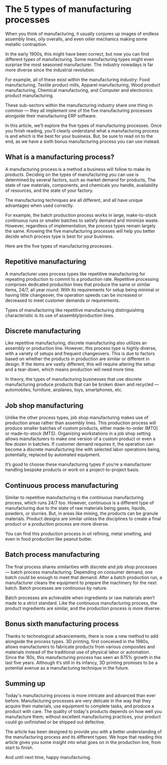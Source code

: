 # The 5 types of manufacturing processes

When you think of manufacturing, it usually conjures up images of endless assembly lines, oily overalls, and even oilier mechanics making some metallic contraption.

In the early 1900s, this might have been correct, but now you can find different types of manufacturing. Some manufacturing types might even surprise the most seasoned manufacturer. The industry nowadays is far more diverse since the industrial revolution.

For example, all of these exist within the manufacturing industry: Food manufacturing, Textile product mills, Apparel manufacturing, Wood product manufacturing, Chemical manufacturing, and Computer and electronics product manufacturing.

These sub-sectors within the manufacturing industry share one thing in common — they all implement one of the five manufacturing processes alongside their manufacturing ERP software.

In this article, we’ll explore the five types of manufacturing processes. Once you finish reading, you’ll clearly understand what a manufacturing process is and which is the best for your business. But, be sure to read on to the end, as we have a sixth bonus manufacturing process you can use instead.

## What is a manufacturing process?

A manufacturing process is a method a business will follow to make its products. Deciding on the types of manufacturing you can use is determined by several factors, such as market demand for products, The state of raw materials, components, and chemicals you handle, availability of resources, and the state of your factory.

The manufacturing techniques are all different, and all have unique advantages when used correctly.

For example, the batch production process works in large, make-to-stock continuous runs or smaller batches to satisfy demand and minimize waste. However, regardless of implementation, the process types remain largely the same. Knowing the five manufacturing processes will help you better decide which process type is best for your business.

Here are the five types of manufacturing processes.

## Repetitive manufacturing

A manufacturer uses process types like repetitive manufacturing for repeating production to commit to a production rate. Repetitive processing comprises dedicated production lines that produce the same or similar items, 24/7, all year round. With its requirements for setup being minimal or having little changeover, the operation speeds can be increased or decreased to meet customer demands or requirements.

Types of manufacturing like repetitive manufacturing distinguishing characteristic is its use of assembly/production lines.

## Discrete manufacturing

Like repetitive manufacturing, discrete manufacturing also utilizes an assembly or production line. However, this process type is highly diverse, with a variety of setups and frequent changeovers. This is due to factors based on whether the products in production are similar or different in design. If the items are vastly different, this will require altering the setup and a tear-down, which means production will need more time.

In theory, the types of manufacturing businesses that use discrete manufacturing produce products that can be broken down and recycled — automobiles, furniture, airplanes, toys, smartphones, etc.

## Job shop manufacturing

Unlike the other process types, job shop manufacturing makes use of production areas rather than assembly lines. This production process will produce smaller batches of custom products, either made-to-order (MTO) or made-to-stock (MTS). Organizing workstations in a job shop setting allows manufacturers to make one version of a custom product or even a few dozen in batches. If customer demand requires it, the operation can become a discrete manufacturing line with selected labor operations being, potentially, replaced by automated equipment.

It’s good to choose these manufacturing types if you’re a manufacturer handling bespoke products or work on a project-to-project basis.

## Continuous process manufacturing

Similar to repetitive manufacturing is the continuous manufacturing process, which runs 24/7 too. However, continuous is a different type of manufacturing due to the state of raw materials being gases, liquids, powders, or slurries. But, in areas like mining, the products can be granule materials. Product designs are similar unless the disciplines to create a final product or a production process are more diverse.

You can find this production process in oil refining, metal smelting, and even in food production like peanut butter.

## Batch process manufacturing

The final process shares similarities with discrete and job shop processes — batch process manufacturing. Depending on consumer demand, one batch could be enough to meet that demand. After a batch production run, a manufacturer cleans the equipment to prepare the machinery for the next batch. Batch processes are continuous by nature.

Batch processes are achievable when ingredients or raw materials aren’t made to a strict standard. Like the continuous manufacturing process, the product ingredients are similar, and the production process is more diverse.

## Bonus sixth manufacturing process

Thanks to technological advancements, there is now a new method to add alongside the process types. 3D printing, first conceived in the 1980s, allows manufacturers to fabricate products from various composites and materials instead of the traditional use of physical labor or automation. Since the ’80s, this manufacturing process has seen an 875% growth in the last five years. Although it’s still in its infancy, 3D printing promises to be a potential avenue as a manufacturing technique in the future.

## Summing up

Today's manufacturing process is more intricate and advanced than ever before. Manufacturing processes are very delicate in the way that they acquire their materials, use equipment to complete tasks, and produce a product with care. The quality of today's products depends on how well you manufacture them; without excellent manufacturing practices, your product could go unfinished or be shipped out defective.

The article has been designed to provide you with a better understanding of the manufacturing process and its different types. We hope that reading this article gives you some insight into what goes on in the production line, from start to finish.

And until next time, happy manufacturing.
